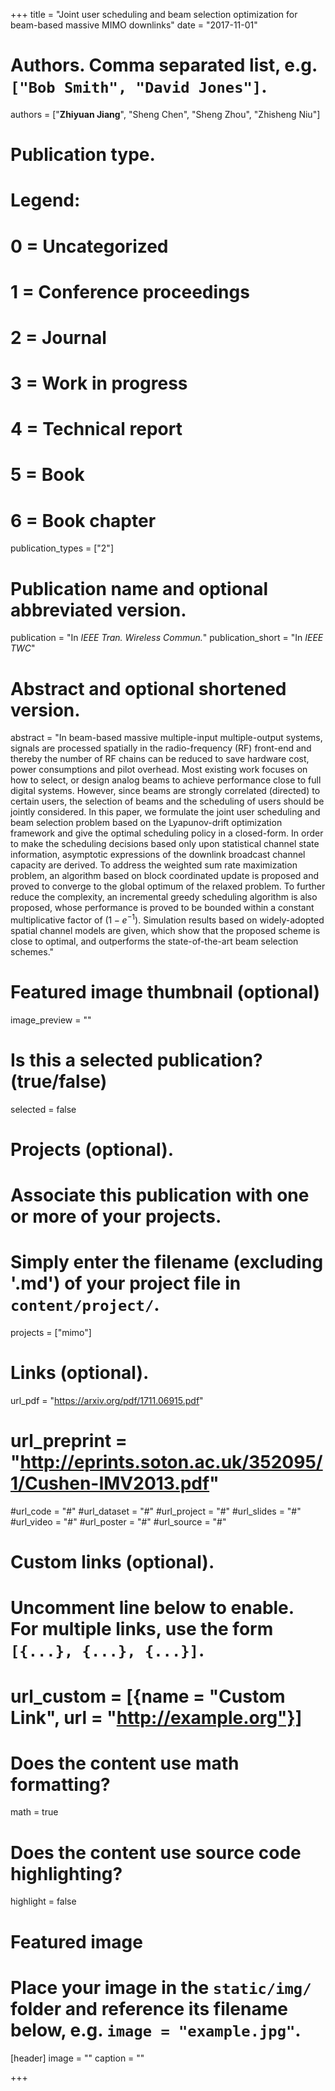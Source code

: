 +++
title = "Joint user scheduling and beam selection optimization for beam-based massive MIMO downlinks"
date = "2017-11-01"

# Authors. Comma separated list, e.g. `["Bob Smith", "David Jones"]`.
authors = ["**Zhiyuan Jiang**", "Sheng Chen", "Sheng Zhou", "Zhisheng Niu"]

# Publication type.
# Legend:
# 0 = Uncategorized
# 1 = Conference proceedings
# 2 = Journal
# 3 = Work in progress
# 4 = Technical report
# 5 = Book
# 6 = Book chapter
publication_types = ["2"]

# Publication name and optional abbreviated version.
publication = "In *IEEE Tran. Wireless Commun.*"
publication_short = "In *IEEE TWC*"

# Abstract and optional shortened version.
abstract = "In beam-based massive multiple-input multiple-output systems, signals are processed spatially in the radio-frequency (RF) front-end and thereby the number of RF chains can be reduced to save hardware cost, power consumptions and pilot overhead. Most existing work focuses on how to select, or design analog beams to achieve performance close to full digital systems. However, since beams are strongly correlated (directed) to certain users, the selection of beams and the scheduling of users should be jointly considered. In this paper, we formulate the joint user scheduling and beam selection problem based on the Lyapunov-drift optimization framework and give the optimal scheduling policy in a closed-form. In order to make the scheduling decisions based only upon statistical channel state information, asymptotic expressions of the downlink broadcast channel capacity are derived. To address the weighted sum rate maximization problem, an algorithm based on block coordinated update is proposed and proved to converge to the global optimum of the relaxed problem. To further reduce the complexity, an incremental greedy scheduling algorithm is also proposed, whose performance is proved to be bounded within a constant multiplicative factor of $(1-e^{-1})$. Simulation results based on widely-adopted spatial channel models are given, which show that the proposed scheme is close to optimal, and outperforms the state-of-the-art beam selection schemes."

# Featured image thumbnail (optional)
image_preview = ""

# Is this a selected publication? (true/false)
selected = false

# Projects (optional).
#   Associate this publication with one or more of your projects.
#   Simply enter the filename (excluding '.md') of your project file in `content/project/`.
projects = ["mimo"]

# Links (optional).
url_pdf = "https://arxiv.org/pdf/1711.06915.pdf"
# url_preprint = "http://eprints.soton.ac.uk/352095/1/Cushen-IMV2013.pdf"
#url_code = "#"
#url_dataset = "#"
#url_project = "#"
#url_slides = "#"
#url_video = "#"
#url_poster = "#"
#url_source = "#"

# Custom links (optional).
#   Uncomment line below to enable. For multiple links, use the form `[{...}, {...}, {...}]`.
# url_custom = [{name = "Custom Link", url = "http://example.org"}]

# Does the content use math formatting?
math = true

# Does the content use source code highlighting?
highlight = false

# Featured image
# Place your image in the `static/img/` folder and reference its filename below, e.g. `image = "example.jpg"`.
[header]
image = ""
caption = ""

+++

